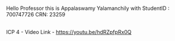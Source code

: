 
<br>Hello Professor this is Appalaswamy Yalamanchily with StudentID : 700747726 CRN: 23259

<br>ICP 4 - Video Link - https://youtu.be/hdRZpfpRx0Q
